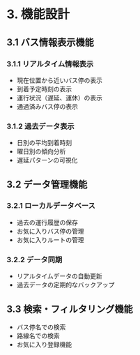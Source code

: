 # 3. 機能設計

## 3.1 バス情報表示機能
### 3.1.1 リアルタイム情報表示
- 現在位置から近いバス停の表示
- 到着予定時刻の表示
- 運行状況（遅延、運休）の表示
- 通過済みバス停の表示

### 3.1.2 過去データ表示
- 日別の平均到着時刻
- 曜日別の傾向分析
- 遅延パターンの可視化

## 3.2 データ管理機能
### 3.2.1 ローカルデータベース
- 過去の運行履歴の保存
- お気に入りバス停の管理
- お気に入りルートの管理

### 3.2.2 データ同期
- リアルタイムデータの自動更新
- 過去データの定期的なバックアップ

## 3.3 検索・フィルタリング機能
- バス停名での検索
- 路線名での検索
- お気に入り登録機能 
